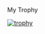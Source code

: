 My Trophy

[![trophy](https://github-profile-trophy.vercel.app/?GorancekCodes=ryo-ma&theme=onedark)](https://github.com/ryo-ma/github-profile-trophy)
